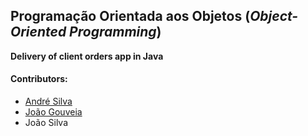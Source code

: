 ## Programação Orientada aos Objetos (*Object-Oriented Programming*)
 **Delivery of client orders app in Java**

#### Contributors:
 - [André Silva](https://github.com/AndreFGSilva)
 - [João Gouveia](https://github.com/slocknad)
 - João Silva
